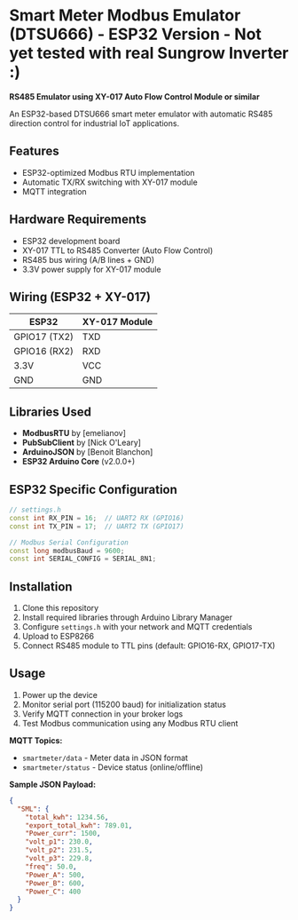 # Smart Meter Modbus Emulator (DTSU666) - ESP32 Version - Not yet tested with real Sungrow Inverter :)

**RS485 Emulator using XY-017 Auto Flow Control Module or similar**

An ESP32-based DTSU666 smart meter emulator with automatic RS485 direction control for industrial IoT applications.

## Features
- ESP32-optimized Modbus RTU implementation
- Automatic TX/RX switching with XY-017 module
- MQTT integration


## Hardware Requirements
- ESP32 development board
- XY-017 TTL to RS485 Converter (Auto Flow Control)
- RS485 bus wiring (A/B lines + GND)
- 3.3V power supply for XY-017 module

## Wiring (ESP32 + XY-017)
| ESP32         | XY-017 Module |
|---------------|---------------|
| GPIO17 (TX2)  | TXD            |
| GPIO16 (RX2)  | RXD            |
| 3.3V          | VCC           |
| GND           | GND           |


## Libraries Used
- **ModbusRTU** by [emelianov]
- **PubSubClient** by [Nick O'Leary]
- **ArduinoJSON** by [Benoit Blanchon]
- **ESP32 Arduino Core** (v2.0.0+)

## ESP32 Specific Configuration
```cpp
// settings.h
const int RX_PIN = 16;  // UART2 RX (GPIO16)
const int TX_PIN = 17;  // UART2 TX (GPIO17)

// Modbus Serial Configuration
const long modbusBaud = 9600;
const int SERIAL_CONFIG = SERIAL_8N1;
```
## Installation
1. Clone this repository
2. Install required libraries through Arduino Library Manager
3. Configure `settings.h` with your network and MQTT credentials
4. Upload to ESP8266
5. Connect RS485 module to TTL pins (default: GPIO16-RX, GPIO17-TX)

## Usage
1. Power up the device
2. Monitor serial port (115200 baud) for initialization status
3. Verify MQTT connection in your broker logs
4. Test Modbus communication using any Modbus RTU client

**MQTT Topics:**
- `smartmeter/data` - Meter data in JSON format
- `smartmeter/status` - Device status (online/offline)

**Sample JSON Payload:**
```json
{
  "SML": {
    "total_kwh": 1234.56,
    "export_total_kwh": 789.01,
    "Power_curr": 1500,
    "volt_p1": 230.0,
    "volt_p2": 231.5,
    "volt_p3": 229.8,
    "freq": 50.0,
    "Power_A": 500,
    "Power_B": 600,
    "Power_C": 400
  }
}
```
